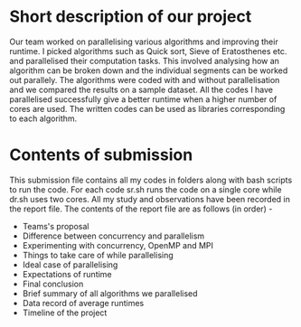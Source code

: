 
# Short description of our project

Our team worked on parallelising various algorithms and improving their runtime. I picked algorithms such as Quick sort, Sieve of Eratosthenes etc. and parallelised their computation tasks. This involved analysing how an algorithm can be broken down and the individual segments can be worked out parallely. The algorithms were coded with and without parallelisation and we compared the results on a sample dataset. All the codes I have parallelised successfully give a better runtime when a higher number of cores are used. The written codes can be used as libraries corresponding to each algorithm.

# Contents of submission

This submission file contains all my codes in folders along with bash scripts to run the code. For each code sr.sh runs the code on a single core while dr.sh uses two cores.
All my study and observations have been recorded in the report file. The contents of the report file are as follows (in order) -
  - Teams's proposal
  - Difference between concurrency and parallelism
  - Experimenting with concurrency, OpenMP and MPI
  - Things to take care of while parallelising
  - Ideal case of parallelising
  - Expectations of runtime
  - Final conclusion
  - Brief summary of all algorithms we parallelised
  - Data record of average runtimes
  - Timeline of the project